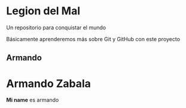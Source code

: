 # Legion del Mal

Un repositorio para conquistar el mundo

Básicamente aprenderemos más sobre Git y GitHub con este proyecto

## Armando

# Armando Zabala

**Mi name** es armando

